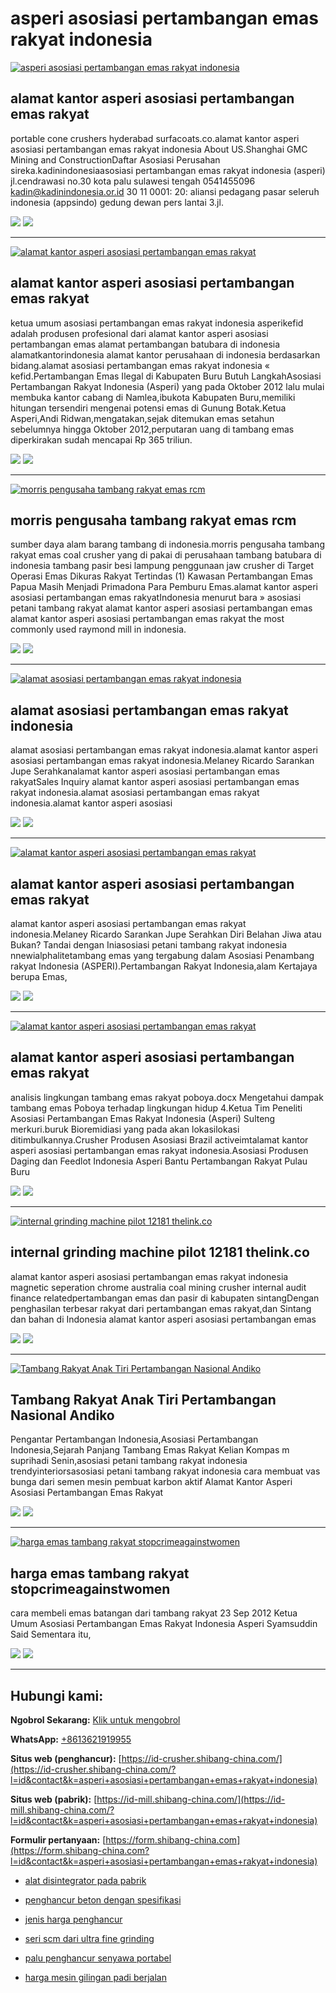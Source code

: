 # asperi asosiasi pertambangan emas rakyat indonesia

<a href="https://swt.shibang-china.com/?l=id&img&k=asperi+asosiasi+pertambangan+emas+rakyat+indonesia" target="_blank">![asperi asosiasi pertambangan emas rakyat indonesia](http://static.shibang-china.com/all-800x300/757.jpg)</a>

## alamat kantor asperi asosiasi pertambangan emas rakyat
portable cone crushers hyderabad surfacoats.co.alamat kantor asperi asosiasi pertambangan emas rakyat indonesia About US.Shanghai GMC Mining and ConstructionDaftar Asosiasi Perusahan sireka.kadinindonesiaasosiasi pertambangan emas rakyat indonesia (asperi) jl.cendrawasi no.30 kota palu sulawesi tengah 0541455096 kadin@kadinindonesia.or.id 30 11 0001: 20: aliansi pedagang pasar seleruh indonesia (appsindo) gedung dewan pers lantai 3.jl.


<a href="https://whatsapp.shibangsoft.com/WhatsApp.php" target="_blank" title="WhatsApp">![](http://static.shibang-china.com/icon/whatsapp.png)</a> <a href="https://swt.shibang-china.com/?l=id&icon&k=asperi+asosiasi+pertambangan+emas+rakyat+indonesia" target="_blank">![](http://static.shibang-china.com/icon/chat-id.png)</a>

---

<a href="https://swt.shibang-china.com/?l=id&img&k=asperi+asosiasi+pertambangan+emas+rakyat+indonesia" target="_blank">![alamat kantor asperi asosiasi pertambangan emas rakyat](http://static.shibang-china.com/all-800x300/394.jpg)</a>

## alamat kantor asperi asosiasi pertambangan emas rakyat
ketua umum asosiasi pertambangan emas rakyat indonesia asperikefid adalah produsen profesional dari alamat kantor asperi asosiasi pertambangan emas alamat pertambangan batubara di indonesia alamatkantorindonesia alamat kantor perusahaan di indonesia berdasarkan bidang.alamat asosiasi pertambangan emas rakyat indonesia « kefid.Pertambangan Emas Ilegal di Kabupaten Buru Butuh LangkahAsosiasi Pertambangan Rakyat Indonesia (Asperi) yang pada Oktober 2012 lalu mulai membuka kantor cabang di Namlea,ibukota Kabupaten Buru,memiliki hitungan tersendiri mengenai potensi emas di Gunung Botak.Ketua Asperi,Andi Ridwan,mengatakan,sejak ditemukan emas setahun sebelumnya hingga Oktober 2012,perputaran uang di tambang emas diperkirakan sudah mencapai Rp 365 triliun.


<a href="https://whatsapp.shibangsoft.com/WhatsApp.php" target="_blank" title="WhatsApp">![](http://static.shibang-china.com/icon/whatsapp.png)</a> <a href="https://swt.shibang-china.com/?l=id&icon&k=asperi+asosiasi+pertambangan+emas+rakyat+indonesia" target="_blank">![](http://static.shibang-china.com/icon/chat-id.png)</a>

---

<a href="https://swt.shibang-china.com/?l=id&img&k=asperi+asosiasi+pertambangan+emas+rakyat+indonesia" target="_blank">![morris pengusaha tambang rakyat emas rcm](http://static.shibang-china.com/all-800x300/185.jpg)</a>

## morris pengusaha tambang rakyat emas rcm
sumber daya alam barang tambang di indonesia.morris pengusaha tambang rakyat emas coal crusher yang di pakai di perusahaan tambang batubara di indonesia tambang pasir besi lampung penggunaan jaw crusher di Target Operasi Emas Dikuras Rakyat Tertindas (1) Kawasan Pertambangan Emas Papua Masih Menjadi Primadona Para Pemburu Emas.alamat kantor asperi asosiasi pertambangan emas rakyatIndonesia menurut bara » asosiasi petani tambang rakyat alamat kantor asperi asosiasi pertambangan emas alamat kantor asperi asosiasi pertambangan emas rakyat the most commonly used raymond mill in indonesia.


<a href="https://whatsapp.shibangsoft.com/WhatsApp.php" target="_blank" title="WhatsApp">![](http://static.shibang-china.com/icon/whatsapp.png)</a> <a href="https://swt.shibang-china.com/?l=id&icon&k=asperi+asosiasi+pertambangan+emas+rakyat+indonesia" target="_blank">![](http://static.shibang-china.com/icon/chat-id.png)</a>

---

<a href="https://swt.shibang-china.com/?l=id&img&k=asperi+asosiasi+pertambangan+emas+rakyat+indonesia" target="_blank">![alamat asosiasi pertambangan emas rakyat indonesia](http://static.shibang-china.com/all-800x300/1253.jpg)</a>

## alamat asosiasi pertambangan emas rakyat indonesia
alamat asosiasi pertambangan emas rakyat indonesia.alamat kantor asperi asosiasi pertambangan emas rakyat indonesia.Melaney Ricardo Sarankan Jupe Serahkanalamat kantor asperi asosiasi pertambangan emas rakyatSales Inquiry alamat kantor asperi asosiasi pertambangan emas rakyat indonesia.alamat asosiasi pertambangan emas rakyat indonesia.alamat kantor asperi asosiasi


<a href="https://whatsapp.shibangsoft.com/WhatsApp.php" target="_blank" title="WhatsApp">![](http://static.shibang-china.com/icon/whatsapp.png)</a> <a href="https://swt.shibang-china.com/?l=id&icon&k=asperi+asosiasi+pertambangan+emas+rakyat+indonesia" target="_blank">![](http://static.shibang-china.com/icon/chat-id.png)</a>

---

<a href="https://swt.shibang-china.com/?l=id&img&k=asperi+asosiasi+pertambangan+emas+rakyat+indonesia" target="_blank">![alamat kantor asperi asosiasi pertambangan emas rakyat](http://static.shibang-china.com/all-800x300/255.jpg)</a>

## alamat kantor asperi asosiasi pertambangan emas rakyat
alamat kantor asperi asosiasi pertambangan emas rakyat indonesia.Melaney Ricardo Sarankan Jupe Serahkan Diri Belahan Jiwa atau Bukan? Tandai dengan Iniasosiasi petani tambang rakyat indonesia nnewialphalitetambang emas yang tergabung dalam Asosiasi Penambang rakyat Indonesia (ASPERI).Pertambangan Rakyat Indonesia,alam Kertajaya berupa Emas,


<a href="https://whatsapp.shibangsoft.com/WhatsApp.php" target="_blank" title="WhatsApp">![](http://static.shibang-china.com/icon/whatsapp.png)</a> <a href="https://swt.shibang-china.com/?l=id&icon&k=asperi+asosiasi+pertambangan+emas+rakyat+indonesia" target="_blank">![](http://static.shibang-china.com/icon/chat-id.png)</a>

---

<a href="https://swt.shibang-china.com/?l=id&img&k=asperi+asosiasi+pertambangan+emas+rakyat+indonesia" target="_blank">![alamat kantor asperi asosiasi pertambangan emas rakyat](http://static.shibang-china.com/all-800x300/763.jpg)</a>

## alamat kantor asperi asosiasi pertambangan emas rakyat
analisis lingkungan tambang emas rakyat poboya.docx Mengetahui dampak tambang emas Poboya terhadap lingkungan hidup 4.Ketua Tim Peneliti Asosiasi Pertambangan Emas Rakyat Indonesia (Asperi) Sulteng merkuri.buruk Bioremidiasi yang pada akan lokasilokasi ditimbulkannya.Crusher Produsen Asosiasi Brazil activeimtalamat kantor asperi asosiasi pertambangan emas rakyat indonesia.Asosiasi Produsen Daging dan Feedlot Indonesia Asperi Bantu Pertambangan Rakyat Pulau Buru


<a href="https://whatsapp.shibangsoft.com/WhatsApp.php" target="_blank" title="WhatsApp">![](http://static.shibang-china.com/icon/whatsapp.png)</a> <a href="https://swt.shibang-china.com/?l=id&icon&k=asperi+asosiasi+pertambangan+emas+rakyat+indonesia" target="_blank">![](http://static.shibang-china.com/icon/chat-id.png)</a>

---

<a href="https://swt.shibang-china.com/?l=id&img&k=asperi+asosiasi+pertambangan+emas+rakyat+indonesia" target="_blank">![internal grinding machine pilot 12181 thelink.co](http://static.shibang-china.com/all-800x300/1094.jpg)</a>

## internal grinding machine pilot 12181 thelink.co
alamat kantor asperi asosiasi pertambangan emas rakyat indonesia magnetic seperation chrome australia coal mining crusher internal audit finance relatedpertambangan emas dan pasir di kabupaten sintangDengan penghasilan terbesar rakyat dari pertambangan emas rakyat,dan Sintang dan bahan di Indonesia alamat kantor asperi asosiasi pertambangan emas


<a href="https://whatsapp.shibangsoft.com/WhatsApp.php" target="_blank" title="WhatsApp">![](http://static.shibang-china.com/icon/whatsapp.png)</a> <a href="https://swt.shibang-china.com/?l=id&icon&k=asperi+asosiasi+pertambangan+emas+rakyat+indonesia" target="_blank">![](http://static.shibang-china.com/icon/chat-id.png)</a>

---

<a href="https://swt.shibang-china.com/?l=id&img&k=asperi+asosiasi+pertambangan+emas+rakyat+indonesia" target="_blank">![Tambang Rakyat Anak Tiri Pertambangan Nasional Andiko](http://static.shibang-china.com/all-800x300/128.jpg)</a>

## Tambang Rakyat Anak Tiri Pertambangan Nasional Andiko
Pengantar Pertambangan Indonesia,Asosiasi Pertambangan Indonesia,Sejarah Panjang Tambang Emas Rakyat Kelian Kompas m suprihadi Senin,asosiasi petani tambang rakyat indonesia trendyinteriorsasosiasi petani tambang rakyat indonesia cara membuat vas bunga dari semen mesin pembuat karbon aktif Alamat Kantor Asperi Asosiasi Pertambangan Emas Rakyat


<a href="https://whatsapp.shibangsoft.com/WhatsApp.php" target="_blank" title="WhatsApp">![](http://static.shibang-china.com/icon/whatsapp.png)</a> <a href="https://swt.shibang-china.com/?l=id&icon&k=asperi+asosiasi+pertambangan+emas+rakyat+indonesia" target="_blank">![](http://static.shibang-china.com/icon/chat-id.png)</a>

---

<a href="https://swt.shibang-china.com/?l=id&img&k=asperi+asosiasi+pertambangan+emas+rakyat+indonesia" target="_blank">![harga emas tambang rakyat stopcrimeagainstwomen](http://static.shibang-china.com/all-800x300/204.jpg)</a>

## harga emas tambang rakyat stopcrimeagainstwomen
cara membeli emas batangan dari tambang rakyat 23 Sep 2012 Ketua Umum Asosiasi Pertambangan Emas Rakyat Indonesia Asperi Syamsuddin Said Sementara itu,

<a href="https://whatsapp.shibangsoft.com/WhatsApp.php" target="_blank" title="WhatsApp">![](http://static.shibang-china.com/icon/whatsapp.png)</a> <a href="https://swt.shibang-china.com/?l=id&icon&k=asperi+asosiasi+pertambangan+emas+rakyat+indonesia" target="_blank">![](http://static.shibang-china.com/icon/chat-id.png)</a>

---
## Hubungi kami:

**Ngobrol Sekarang:** [Klik untuk mengobrol](https://swt.shibang-china.com?l=id&contact&k=asperi+asosiasi+pertambangan+emas+rakyat+indonesia)

**WhatsApp:**  [+8613621919955](https://whatsapp.shibangsoft.com/WhatsApp.php)

**Situs web (penghancur):** [https://id-crusher.shibang-china.com/](https://id-crusher.shibang-china.com/?l=id&contact&k=asperi+asosiasi+pertambangan+emas+rakyat+indonesia)

**Situs web (pabrik):** [https://id-mill.shibang-china.com/](https://id-mill.shibang-china.com/?l=id&contact&k=asperi+asosiasi+pertambangan+emas+rakyat+indonesia)

**Formulir pertanyaan:** [https://form.shibang-china.com](https://form.shibang-china.com?l=id&contact&k=asperi+asosiasi+pertambangan+emas+rakyat+indonesia)

* [alat disintegrator pada pabrik](../31/alat%20disintegrator%20pada%20pabrik.md)

* [penghancur beton dengan spesifikasi](../36/penghancur%20beton%20dengan%20spesifikasi.md)

* [jenis harga penghancur](../35/jenis%20harga%20penghancur.md)

* [seri scm dari ultra fine grinding](../33/seri%20scm%20dari%20ultra%20fine%20grinding.md)

* [palu penghancur senyawa portabel](../39/palu%20penghancur%20senyawa%20portabel.md)

* [harga mesin gilingan padi berjalan](../33/harga%20mesin%20gilingan%20padi%20berjalan.md)